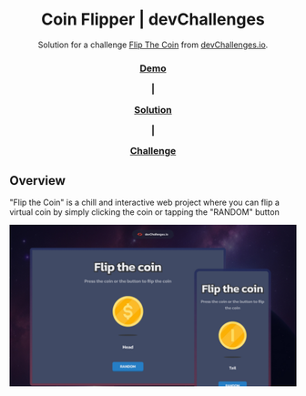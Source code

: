 <h1  align="center"> Coin Flipper | devChallenges</h1>

<div  align="center">

Solution for a challenge <a  href="https://devchallenges.io/challenge/flip-the-coin"  target="_blank">Flip The Coin</a> from <a  href="http://devchallenges.io"  target="_blank">devChallenges.io</a>.

</div>

<div  align="center">

<h3>

<a  href="{https://coin-flipper-suryabk.vercel.app/">

Demo

</a>

<span> | </span>

<a  href="{https://devchallenges.io/solution/55662}">

Solution

</a>

<span> | </span>

<a  href="https://devchallenges.io/challenge/flip-the-coin">

Challenge

</a>

</h3>

</div>

<!-- OVERVIEW -->

## Overview

"Flip the Coin" is a chill and interactive web project where you can flip a virtual coin by simply clicking the coin or tapping the "RANDOM" button

![Thumbnail](https://github.com/suryabk/coin-flipper/blob/master/src/design/thumbnail.jpg?raw=true)
